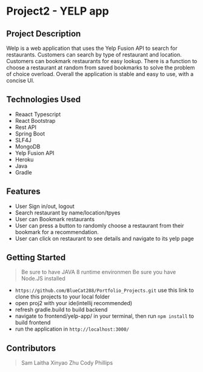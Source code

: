 # Project2 - YELP app

## Project Description

Welp is a web application that uses the Yelp Fusion API to search for restaurants. Customers can search by type of restaurant and location. Customers can bookmark restaurants for easy lookup. There is a function to choose a restaurant at random from saved bookmarks to solve the problem of choice overload. Overall the application is stable and easy to use, with a concise UI.

## Technologies Used

* Reaact Typescript
* React Bootstrap
* Rest API
* Spring Boot
* SLF4J
* MongoDB
* Yelp Fusion API
* Heroku
* Java
* Gradle

## Features

* User Sign in/out, logout
* Search restaurant by name/location/tpyes
* User can Bookmark restaurants
* User can press a button to randomly choose a restaurant from their bookmark for a recommendation.
* User can click on restaurant to see details and navigate to its yelp page


## Getting Started
   
> Be sure to have JAVA 8 runtime environmen
> Be sure you have Node.JS installed  

- `https://github.com/BlueCat288/Portfolio_Projects.git` use this link to clone this projects to your local folder
- open proj2 with your ide(intellij recommended)
- refresh gradle.build to build backend
- navigate to frontend/yelp-app/ in your terminal, then run `npm install` to build frontend
- run the application in `http://localhost:3000/`

## Contributors

> Sam Laitha
> Xinyao Zhu
> Cody Phillips
